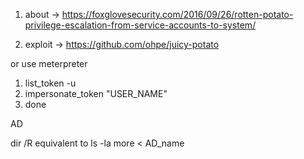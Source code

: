 1) about -> https://foxglovesecurity.com/2016/09/26/rotten-potato-privilege-escalation-from-service-accounts-to-system/

2) exploit -> https://github.com/ohpe/juicy-potato

or use meterpreter 
1) list_token -u 
2) impersonate_token  "USER_NAME"
3) done


AD

dir /R equivalent to ls -la
more < AD_name